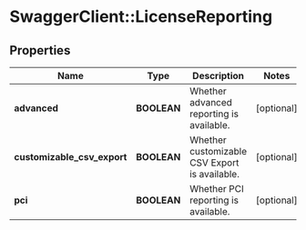 # SwaggerClient::LicenseReporting

## Properties
Name | Type | Description | Notes
------------ | ------------- | ------------- | -------------
**advanced** | **BOOLEAN** | Whether advanced reporting is available. | [optional] 
**customizable_csv_export** | **BOOLEAN** | Whether customizable CSV Export is available. | [optional] 
**pci** | **BOOLEAN** | Whether PCI reporting is available. | [optional] 

